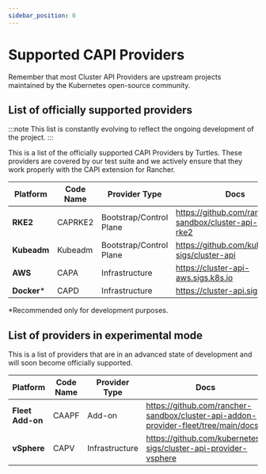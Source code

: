 ```yaml
---
sidebar_position: 0
---
```


# Supported CAPI Providers

Remember that most Cluster API Providers are upstream projects maintained by the Kubernetes open-source community.

## List of officially supported providers

:::note
This list is constantly evolving to reflect the ongoing development of the project.
:::

This is a list of the officially supported CAPI Providers by Turtles. These providers are covered by our test suite and we actively ensure that they work properly with the CAPI extension for Rancher.

| Platform        | Code Name                      | Provider Type            | Docs                     |
|-----------------|--------------------------------|--------------------------|--------------------------|
| **RKE2**        | CAPRKE2                    | Bootstrap/Control Plane  | https://github.com/rancher-sandbox/cluster-api-provider-rke2 |
| **Kubeadm**     | Kubeadm                    | Bootstrap/Control Plane  | https://github.com/kubernetes-sigs/cluster-api |
| **AWS**         | CAPA                           | Infrastructure           | https://cluster-api-aws.sigs.k8s.io |
| **Docker**\*    | CAPD                           | Infrastructure           | https://cluster-api.sigs.k8s.io |

*Recommended only for development purposes.

## List of providers in experimental mode

This is a list of providers that are in an advanced state of development and will soon become officially supported.

| Platform        | Code Name                      | Provider Type            | Docs                     |
|-----------------|--------------------------------|--------------------------|--------------------------|
| **Fleet Add-on**  | CAAPF                           | Add-on           | https://github.com/rancher-sandbox/cluster-api-addon-provider-fleet/tree/main/docs |
| **vSphere**         | CAPV                           | Infrastructure           | https://github.com/kubernetes-sigs/cluster-api-provider-vsphere |
